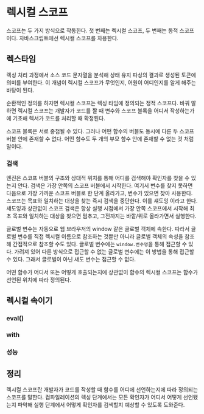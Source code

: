 # 렉시컬 스코프

스코프는 두 가지 방식으로 작동한다. 첫 번째는 렉시컬 스코프, 두 번째는 동적 스코프 이다. 자바스크립트에선 렉시컬 스코프를 차용한다.

## 렉스타임

렉싱 처리 과정에서 소스 코드 문자열을 분석해 상태 유지 파싱의 결과로 생성된 토큰에 의미를 부여한다. 이 개념이 렉시컬 스코프가 무엇인지, 어원이 어디인지를 알게 해주는 바탕이 된다.

순환적인 정의를 하자면 렉시컬 스코프는 렉싱 타임에 정의되는 정적 스코프다. 바꿔 말하면 렉시컬 스코프는 개발자가 코드를 짤 때 변수와 스코프 블록을 어디서 작성하는가에 기초해 렉서가 코드를 처리할 때 확정된다.

스코프 블록은 서로 중첩될 수 있다. 그러나 어떤 함수의 버블도 동시에 다른 두 스코프 버블 안에 존재할 수 없다. 어떤 함수도 두 개의 부모 함수 안에 존재할 수 없는 것 처럼 말이다.

### 검색

엔진은 스코프 버블의 구조와 상대적 위치를 통해 어디를 검색해야 확인자를 찾을 수 있는지 안다.
검색은 가장 안쪽의 스코프 버블에서 시작한다. 여기서 변수를 찾지 못하면 다음으로 가장 가까운 스코프 버블로 한 단계 올라가고, 변수가 있으면 찾아 사용한다.
스코프는 목표와 일치하는 대상을 찾는 즉시 검색을 중단한다. 이를 섀도잉 이라고 한다. 섀도잉과 상관없이 스코프 검색은 항상 실행 시점에서 가장 안쪽 스코프에서 시작해 최초 목표와 일치하는 대상을 찾으면 멈추고, 그전까지는 바깥/위로 올라가면서 실행한다.

글로벌 변수는 자동으로 웹 브라우저의 window 같은 글로벌 객체에 속한다. 따라서 글로벌 변수를 직접 렉시컬 이름으로 참조하는 것뿐만 아니라 글로벌 객체의 속성을 참조해 간접적으로 참조할 수도 있다.
글로벌 변수에는 `window.변수명`을 통해 접근할 수 있다. 가려져 있어 다른 방식으로 접근할 수 없는 글로벌 변수에는 이 방법을 통해 접근할 수 있다. 그래서 글로벌이 아닌 섀도 변수는 접근할 수 없다.

어떤 함수가 어디서 또는 어떻게 호출되는지에 상관없이 함수의 렉시컬 스코프는 함수가 선언된 위치에 따라 정의된다.

## 렉시컬 속이기

### eval()

### with

### 성능

## 정리

렉시컬 스코프란 개발자가 코드를 작성할 때 함수를 어디에 선언하는지에 따라 정의되는 스코프를 말한다.
컴파일레이션의 렉싱 단계에서는 모든 확인자가 어디서 어떻게 선언됐는지 파악해 실행 단계에서 어떻게 확인자를 검색할지 예상할 수 있도록 도와준다.
